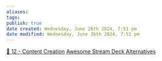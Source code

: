 ```yaml
---
aliases: 
tags: 
publish: true
date created: Wednesday, June 26th 2024, 7:51 pm
date modified: Wednesday, June 26th 2024, 7:51 pm
---
```

[📁 12 - Content Creation](../📁%2012%20-%20Content%20Creation.md) 
[Awesome Stream Deck Alternatives](../../📁%2003%20-%20Curations,%20Stacks/Awesome%20Stream%20Deck%20Alternatives/Awesome%20Stream%20Deck%20Alternatives.md) 

